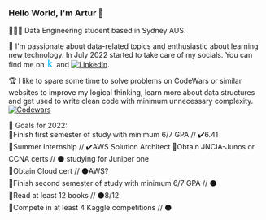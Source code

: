 ### Hello World, I'm Artur 👋
<!-- Actual text -->

👨🏽‍🎓 Data Engineering student based in Sydney AUS.

💬 I'm passionate about data-related topics and enthusiastic about learning new technology. In July 2022 started to take care of my socials. 
You can find me on [![Kaggle][1.1]][1] and [![LinkedIn][2.1]][2].

🏆 I like to spare some time to solve problems on CodeWars or similar websites to improve my logical thinking, learn more about data structures and get used to write clean code with minimum unnecessary complexity.
 [![Codewars][3.1]][3]
<!-- Icons -->

[1.1]: kaggle.png
[2.1]: https://raw.githubusercontent.com/MartinHeinz/MartinHeinz/master/linkedin-3-16.png

<!-- Links to your social media accounts -->

[1]: https://www.kaggle.com/bashmak
[2]: https://www.linkedin.com/in/artur-b/

<!-- CodeWars -->
[3]: https://www.codewars.com/users/Soul_S
[3.1]: https://www.codewars.com/users/Soul_S/badges/small

🎯 Goals for 2022:  
📌Finish first semester of study with minimum 6/7 GPA // ✔️6.41  
📌Summer Internship // ✔️AWS Solution Architect
📌Obtain JNCIA-Junos or CCNA certs // ⚫ studying for Juniper one  
📌Obtain Cloud cert // ⚫AWS?  
📌Finish second semester of study with minimum 6/7 GPA // ⚫  
📌Read at least 12 books // ⚫8/12  
📌Compete in at least 4 Kaggle competitions // ⚫  
  
<!-- Spare Icons 📌🟢⚫✅📌 -->
